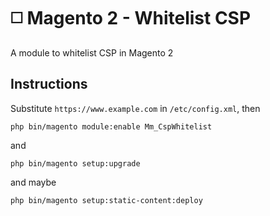 # ◻️ Magento 2 - Whitelist CSP

A module to whitelist CSP in Magento 2

## Instructions

Substitute `https://www.example.com` in `/etc/config.xml`, then

```
php bin/magento module:enable Mm_CspWhitelist
```

and

```
php bin/magento setup:upgrade
```

and maybe

```
php bin/magento setup:static-content:deploy
```
